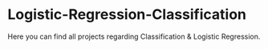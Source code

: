 # Logistic-Regression-Classification
Here you can find all projects regarding Classification &amp; Logistic Regression.
